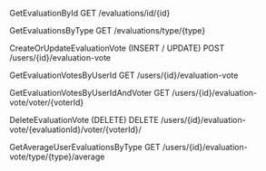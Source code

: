 GetEvaluationById
GET /evaluations/id/{id}

GetEvaluationsByType
GET /evaluations/type/{type}

CreateOrUpdateEvaluationVote (INSERT / UPDATE)
POST /users/{id}/evaluation-vote

GetEvaluationVotesByUserId
GET /users/{id}/evaluation-vote

GetEvaluationVotesByUserIdAndVoter
GET /users/{id}/evaluation-vote/voter/{voterId}

DeleteEvaluationVote (DELETE)
DELETE /users/{id}/evaluation-vote/{evaluationId}/voter/{voterId}/

GetAverageUserEvaluationsByType
GET /users/{id}/evaluation-vote/type/{type}/average